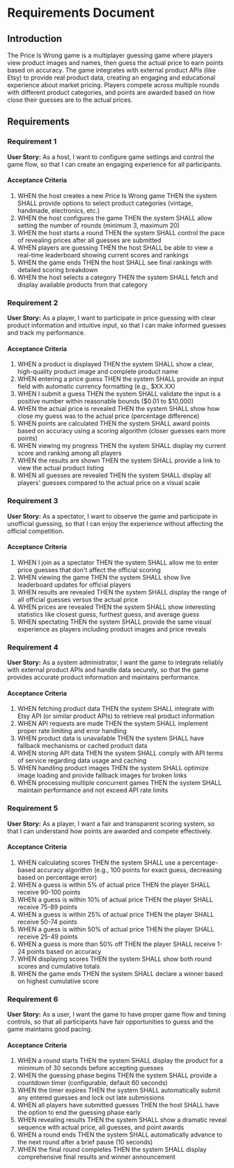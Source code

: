 # Requirements Document

## Introduction

The Price Is Wrong game is a multiplayer guessing game where players view product images and names, then guess the actual price to earn points based on accuracy. The game integrates with external product APIs (like Etsy) to provide real product data, creating an engaging and educational experience about market pricing. Players compete across multiple rounds with different product categories, and points are awarded based on how close their guesses are to the actual prices.

## Requirements

### Requirement 1

**User Story:** As a host, I want to configure game settings and control the game flow, so that I can create an engaging experience for all participants.

#### Acceptance Criteria

1. WHEN the host creates a new Price Is Wrong game THEN the system SHALL provide options to select product categories (vintage, handmade, electronics, etc.)
2. WHEN the host configures the game THEN the system SHALL allow setting the number of rounds (minimum 3, maximum 20)
3. WHEN the host starts a round THEN the system SHALL control the pace of revealing prices after all guesses are submitted
4. WHEN players are guessing THEN the host SHALL be able to view a real-time leaderboard showing current scores and rankings
5. WHEN the game ends THEN the host SHALL see final rankings with detailed scoring breakdown
6. WHEN the host selects a category THEN the system SHALL fetch and display available products from that category

### Requirement 2

**User Story:** As a player, I want to participate in price guessing with clear product information and intuitive input, so that I can make informed guesses and track my performance.

#### Acceptance Criteria

1. WHEN a product is displayed THEN the system SHALL show a clear, high-quality product image and complete product name
2. WHEN entering a price guess THEN the system SHALL provide an input field with automatic currency formatting (e.g., $XX.XX)
3. WHEN I submit a guess THEN the system SHALL validate the input is a positive number within reasonable bounds ($0.01 to $10,000)
4. WHEN the actual price is revealed THEN the system SHALL show how close my guess was to the actual price (percentage difference)
5. WHEN points are calculated THEN the system SHALL award points based on accuracy using a scoring algorithm (closer guesses earn more points)
6. WHEN viewing my progress THEN the system SHALL display my current score and ranking among all players
7. WHEN the results are shown THEN the system SHALL provide a link to view the actual product listing
8. WHEN all guesses are revealed THEN the system SHALL display all players' guesses compared to the actual price on a visual scale

### Requirement 3

**User Story:** As a spectator, I want to observe the game and participate in unofficial guessing, so that I can enjoy the experience without affecting the official competition.

#### Acceptance Criteria

1. WHEN I join as a spectator THEN the system SHALL allow me to enter price guesses that don't affect the official scoring
2. WHEN viewing the game THEN the system SHALL show live leaderboard updates for official players
3. WHEN results are revealed THEN the system SHALL display the range of all official guesses versus the actual price
4. WHEN prices are revealed THEN the system SHALL show interesting statistics like closest guess, furthest guess, and average guess
5. WHEN spectating THEN the system SHALL provide the same visual experience as players including product images and price reveals

### Requirement 4

**User Story:** As a system administrator, I want the game to integrate reliably with external product APIs and handle data securely, so that the game provides accurate product information and maintains performance.

#### Acceptance Criteria

1. WHEN fetching product data THEN the system SHALL integrate with Etsy API (or similar product APIs) to retrieve real product information
2. WHEN API requests are made THEN the system SHALL implement proper rate limiting and error handling
3. WHEN product data is unavailable THEN the system SHALL have fallback mechanisms or cached product data
4. WHEN storing API data THEN the system SHALL comply with API terms of service regarding data usage and caching
5. WHEN handling product images THEN the system SHALL optimize image loading and provide fallback images for broken links
6. WHEN processing multiple concurrent games THEN the system SHALL maintain performance and not exceed API rate limits

### Requirement 5

**User Story:** As a player, I want a fair and transparent scoring system, so that I can understand how points are awarded and compete effectively.

#### Acceptance Criteria

1. WHEN calculating scores THEN the system SHALL use a percentage-based accuracy algorithm (e.g., 100 points for exact guess, decreasing based on percentage error)
2. WHEN a guess is within 5% of actual price THEN the player SHALL receive 90-100 points
3. WHEN a guess is within 10% of actual price THEN the player SHALL receive 75-89 points
4. WHEN a guess is within 25% of actual price THEN the player SHALL receive 50-74 points
5. WHEN a guess is within 50% of actual price THEN the player SHALL receive 25-49 points
6. WHEN a guess is more than 50% off THEN the player SHALL receive 1-24 points based on accuracy
7. WHEN displaying scores THEN the system SHALL show both round scores and cumulative totals
8. WHEN the game ends THEN the system SHALL declare a winner based on highest cumulative score

### Requirement 6

**User Story:** As a user, I want the game to have proper game flow and timing controls, so that all participants have fair opportunities to guess and the game maintains good pacing.

#### Acceptance Criteria

1. WHEN a round starts THEN the system SHALL display the product for a minimum of 30 seconds before accepting guesses
2. WHEN the guessing phase begins THEN the system SHALL provide a countdown timer (configurable, default 60 seconds)
3. WHEN the timer expires THEN the system SHALL automatically submit any entered guesses and lock out late submissions
4. WHEN all players have submitted guesses THEN the host SHALL have the option to end the guessing phase early
5. WHEN revealing results THEN the system SHALL show a dramatic reveal sequence with actual price, all guesses, and point awards
6. WHEN a round ends THEN the system SHALL automatically advance to the next round after a brief pause (10 seconds)
7. WHEN the final round completes THEN the system SHALL display comprehensive final results and winner announcement